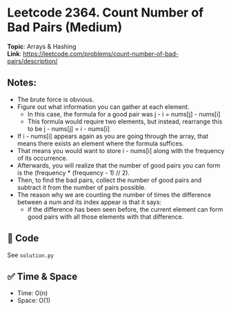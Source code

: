 # Leetcode 2364. Count Number of Bad Pairs (Medium)

**Topic**: Arrays & Hashing  
**Link**: https://leetcode.com/problems/count-number-of-bad-pairs/description/

## Notes: 
 - The brute force is obvious.
 - Figure out what information you can gather at each element. 
    - In this case, the formula for a good pair was j - i = nums[j] - nums[i]
    - This formula would require two elements, but instead, rearrange this to be j - nums[j] = i - nums[i] 
 - If i - nums[i] appears again as you are going through the array, that means there exists an element where the formula suffices. 
 - That means you would want to store i - nums[i] along with the frequency of its occurrence. 
 - Afterwards, you will realize that the number of good pairs you can form is the (frequency * (frequency - 1) // 2). 
 - Then, to find the bad pairs, collect the number of good pairs and subtract it from the number of pairs possible. 
 - The reason why we are counting the number of times the difference between a num and its index appear is that it says:
   - if the difference has been seen before, the current element can form good pairs with all those elements with that difference. 
 
## 🧪 Code
See `solution.py`

## ✅ Time & Space
- Time: O(n)
- Space: O(1)